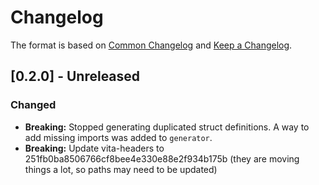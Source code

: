 # Changelog

The format is based on [Common Changelog](https://common-changelog.org/) and [Keep a Changelog](https://keepachangelog.com/en/1.0.0/).

## [0.2.0] - Unreleased

### Changed

- **Breaking:** Stopped generating duplicated struct definitions. A way to add missing imports was added to `generator`.
- **Breaking:** Update vita-headers to 251fb0ba8506766cf8bee4e330e88e2f934b175b (they are moving things a lot, so paths may need to be updated)
